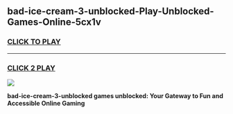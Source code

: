 
## bad-ice-cream-3-unblocked-Play-Unblocked-Games-Online-5cx1v
<h3>
<a href="https://premium76.site?title=bad-ice-cream-3-unblocked&ref=25A">CLICK TO PLAY</a></h3>
<hr>

<h3>
<a href="https://premium76.site?title=bad-ice-cream-3-unblocked&ref=25A">CLICK 2 PLAY</a>
  
</h3>

<a href="https://premium76.site?title=bad-ice-cream-3-unblocked&ref=25A"><img src="https://clearcache.store/games.png"></a>


**bad-ice-cream-3-unblocked games unblocked: Your Gateway to Fun and Accessible Online Gaming**
